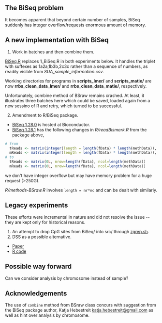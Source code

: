 ## The BiSeq problem

It becomes apparent that beyond certain number of samples, BiSeq suddenly has integer overflow/requests enormous amount of memory.

## A new implementation with BiSeq

1. Work in batches and then combine them.

[BiSeq.R](BiSeq.R) replaces 1_BiSeq.R in both experiments below. It handles the triplet with suffexes as 1a2a,1b3b,2c3c rather than a sequence of numbers, as readily visible from *SUA_sample_information.csv*.

Working directories for programs in **scripts_lmer/** and **scripts_matie/** are now **rrbs_clean_data_lmer/** and **rrbs_clean_data_matie/**, respectively.

Unfortunately, combine method of BSraw remains crashed. At least, it illustrates three batches here which could be saved, loaded again from a new sessino of R and retry, which turned to be successful.

2. Amendment to R/BiSeq package.

* [BiSeq 1.28.0](https://www.bioconductor.org/packages/release/bioc/src/contrib/BiSeq_1.28.0.tar.gz) is hosted at Bioconductor.
* [BiSeq 1.28.1](BiSeq_1.28.1.tar.gz) has the following changes in *R/readBismark.R* from the package above,
```r
# from
  tReads <- matrix(integer(length = length(fData) * length(methData)), nrow=length(fData))
  mReads <- matrix(integer(length = length(fData) * length(methData)), nrow=length(fData))
# to
  tReads <- matrix(0L, nrow=length(fData), ncol=length(methData))
  mReads <- matrix(0L, nrow=length(fData), ncol=length(methData))
```
we don't have integer overflow but may have memory problem for a huge request (>250G).

*R/methods-BSraw.R* involves `length = nr*nc` and can be dealt with similarly.

## Legacy experiments

These efforts were incremental in nature and did not resolve the issue -- they are kept only for historical reasons.

1. An attempt to drop CpG sites from BiSeq/ into src/ through [zgrep.sh](zgrep.sh).
2. DSS as a possible alternative.

* [Paper](https://doi.org/10.1007/s40484-019-0183-8)
* [R code](https://static-content.springer.com/esm/art%3A10.1007%2Fs40484-019-0183-8/MediaObjects/40484_2019_183_MOESM2_ESM.zip)

## Possible way forward

Can we consider analysis by chromosome instead of sample?

## Acknowledgements

The use of `combine` method from BSraw class concurs with suggestion from the BiSeq package author, Katja Hebestreit <katja.hebestreit@gmail.com> as well as hint over analysis by chromosome.
